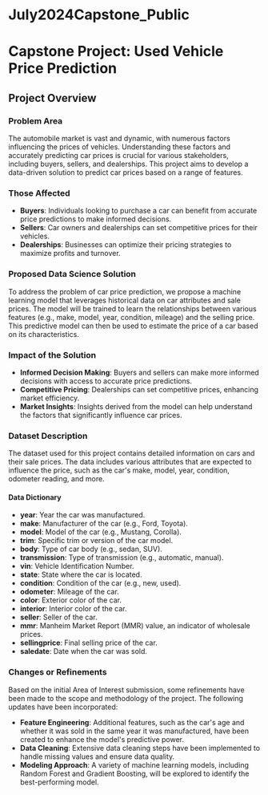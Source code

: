 # July2024Capstone_Public

# Capstone Project: Used Vehicle Price Prediction

## Project Overview

### Problem Area

The automobile market is vast and dynamic, with numerous factors influencing the prices of vehicles. Understanding these factors and accurately predicting car prices is crucial for various stakeholders, including buyers, sellers, and dealerships. This project aims to develop a data-driven solution to predict car prices based on a range of features.

### Those Affected

- **Buyers**: Individuals looking to purchase a car can benefit from accurate price predictions to make informed decisions.
- **Sellers**: Car owners and dealerships can set competitive prices for their vehicles.
- **Dealerships**: Businesses can optimize their pricing strategies to maximize profits and turnover.

### Proposed Data Science Solution

To address the problem of car price prediction, we propose a machine learning model that leverages historical data on car attributes and sale prices. The model will be trained to learn the relationships between various features (e.g., make, model, year, condition, mileage) and the selling price. This predictive model can then be used to estimate the price of a car based on its characteristics.

### Impact of the Solution

- **Informed Decision Making**: Buyers and sellers can make more informed decisions with access to accurate price predictions.
- **Competitive Pricing**: Dealerships can set competitive prices, enhancing market efficiency.
- **Market Insights**: Insights derived from the model can help understand the factors that significantly influence car prices.

### Dataset Description

The dataset used for this project contains detailed information on cars and their sale prices. The data includes various attributes that are expected to influence the price, such as the car's make, model, year, condition, odometer reading, and more.

#### Data Dictionary

- **year**: Year the car was manufactured.
- **make**: Manufacturer of the car (e.g., Ford, Toyota).
- **model**: Model of the car (e.g., Mustang, Corolla).
- **trim**: Specific trim or version of the car model.
- **body**: Type of car body (e.g., sedan, SUV).
- **transmission**: Type of transmission (e.g., automatic, manual).
- **vin**: Vehicle Identification Number.
- **state**: State where the car is located.
- **condition**: Condition of the car (e.g., new, used).
- **odometer**: Mileage of the car.
- **color**: Exterior color of the car.
- **interior**: Interior color of the car.
- **seller**: Seller of the car.
- **mmr**: Manheim Market Report (MMR) value, an indicator of wholesale prices.
- **sellingprice**: Final selling price of the car.
- **saledate**: Date when the car was sold.

### Changes or Refinements

Based on the initial Area of Interest submission, some refinements have been made to the scope and methodology of the project. The following updates have been incorporated:
- **Feature Engineering**: Additional features, such as the car's age and whether it was sold in the same year it was manufactured, have been created to enhance the model's predictive power.
- **Data Cleaning**: Extensive data cleaning steps have been implemented to handle missing values and ensure data quality.
- **Modeling Approach**: A variety of machine learning models, including Random Forest and Gradient Boosting, will be explored to identify the best-performing model.



